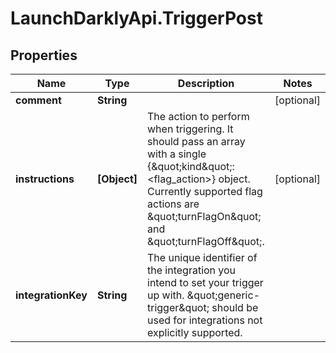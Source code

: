 # LaunchDarklyApi.TriggerPost

## Properties

Name | Type | Description | Notes
------------ | ------------- | ------------- | -------------
**comment** | **String** |  | [optional] 
**instructions** | **[Object]** | The action to perform when triggering. It should pass an array with a single {\&quot;kind\&quot;: &lt;flag_action&gt;} object. Currently supported flag actions are \&quot;turnFlagOn\&quot; and \&quot;turnFlagOff\&quot;. | [optional] 
**integrationKey** | **String** | The unique identifier of the integration you intend to set your trigger up with. \&quot;generic-trigger\&quot; should be used for integrations not explicitly supported. | 


